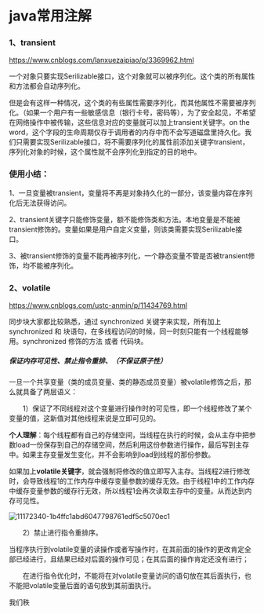 # java常用注解

### 1、transient

https://www.cnblogs.com/lanxuezaipiao/p/3369962.html

一个对象只要实现Serilizable接口，这个对象就可以被序列化。这个类的所有属性和方法都会自动序列化。

但是会有这样一种情况，这个类的有些属性需要序列化，而其他属性不需要被序列化。（如果一个用户有一些敏感信息（银行卡号，密码等），为了安全起见，不希望在网络操作中被传输，这些信息对应的变量就可以加上transient关键字。on the word，这个字段的生命周期仅存于调用者的内存中而不会写道磁盘里持久化。我们只需要实现Serilizable接口，将不需要序列化的属性前添加关键字transient，序列化对象的时候，这个属性就不会序列化到指定的目的地中。

### 使用小结：

1、一旦变量被transient，变量将不再是对象持久化的一部分，该变量内容在序列化后无法获得访问。

2、transient关键字只能修饰变量，额不能修饰类和方法。本地变量是不能被transient修饰的。变量如果是用户自定义变量，则该类需要实现Serilizable接口。

3、被transient修饰的变量不能再被序列化，一个静态变量不管是否被transient修饰，均不能被序列化。



### 2、volatile

https://www.cnblogs.com/ustc-anmin/p/11434769.html

同步块大家都比较熟悉，通过 synchronized 关键字来实现，所有加上synchronized 和 块语句，在多线程访问的时候，同一时刻只能有一个线程能够用。synchronized 修饰的方法 或者 代码块。

##### 保证内存可见性、禁止指令重排、（不保证原子性）

一旦一个共享变量（类的成员变量、类的静态成员变量）被volatile修饰之后，那么就具备了两层语义：

　　1）保证了不同线程对这个变量进行操作时的可见性，即一个线程修改了某个变量的值，这新值对其他线程来说是立即可见的。

**个人理解**：每个线程都有自己的存储空间，当线程在执行的时候，会从主存中把参数load一份保存到自己的存储空间，然后利用这份参数进行操作，最后写到主存中。如果主存变量发生变化，并不会影响到load到线程的那份参数。

如果加上**volatile关键字**，就会强制将修改的值立即写入主存。当线程2进行修改时，会导致线程1的工作内存中缓存变量参数的缓存无效。由于线程1中的工作内存中缓存变量参数的缓存行无效，所以线程1会再次读取主存中的变量。从而达到内存可见性。

![11172340-1b4ffc1abd6047798761edf5c5070ec1](C:\Users\刘咸鱼\Desktop\11172340-1b4ffc1abd6047798761edf5c5070ec1.jpg)

　　2）禁止进行指令重排序。

​		当程序执行到volatile变量的读操作或者写操作时，在其前面的操作的更改肯定全部已经进行，且结果已经对后面的操作可见；在其后面的操作肯定还没有进行；

　　在进行指令优化时，不能将在对volatile变量访问的语句放在其后面执行，也不能把volatile变量后面的语句放到其前面执行。











































我们秩